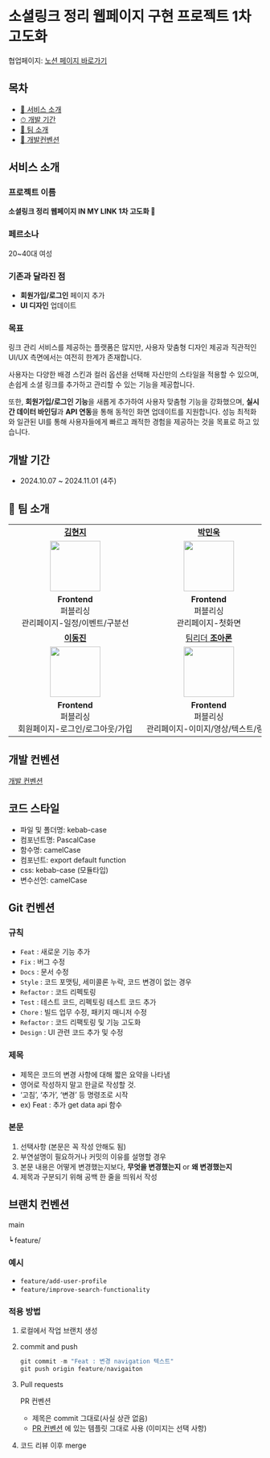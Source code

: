 # 소셜링크 정리 웹페이지 구현 프로젝트 1차 고도화

협업페이지: [노션 페이지 바로가기](https://print-ilikepenguin.notion.site/11682d67d3ef80b9aaadc9125e48317e?pvs=4)

## 목차

-   [📌 서비스 소개](#서비스-소개)
-   [⏱ 개발 기간](#개발-기간)
-   [👥 팀 소개](#-팀-소개)
-   [📄 개발컨벤션](#개발-컨벤션)

## 서비스 소개

### **프로젝트 이름**

**소셜링크 정리 웹페이지 IN MY LINK 1차 고도화 🎃**

### 페르소나

20~40대 여성

### 기존과 달라진 점

-   **회원가입/로그인** 페이지 추가
-   **UI 디자인** 업데이트

### **목표**

링크 관리 서비스를 제공하는 플랫폼은 많지만, 사용자 맞춤형 디자인 제공과 직관적인 UI/UX 측면에서는 여전히 한계가 존재합니다.

사용자는 다양한 배경 스킨과 컬러 옵션을 선택해 자신만의 스타일을 적용할 수 있으며, 손쉽게 소셜 링크를 추가하고 관리할 수 있는 기능을 제공합니다.

또한, **회원가입/로그인 기능**을 새롭게 추가하여 사용자 맞춤형 기능을 강화했으며, **실시간 데이터 바인딩**과 **API 연동**을 통해 동적인 화면 업데이트를 지원합니다. 성능 최적화와 일관된 UI를 통해 사용자들에게 빠르고 쾌적한 경험을 제공하는 것을 목표로 하고 있습니다.

## 개발 기간

-   2024.10.07 ~ 2024.11.01 (4주)

## 👥 팀 소개

<table align="center">
  <tr align="center">
    <td style="min-width: 250px;">
      <a href="https://github.com/printilikepenguin">
        <b>김현지</b>
      </a>
    </td>
    <td style="min-width: 250px;">
      <a href="https://github.com/aksen123">
        <b>박민욱</b>
      </a>
    </td>
  </tr>
  <tr align="center">
    <td style="min-width: 250px;">
      <img src="https://avatars.githubusercontent.com/u/139518223?v=4" width="100">
    </td>
    <td style="min-width: 250px;">
      <img src="https://avatars.githubusercontent.com/u/126546293?v=4" width="100">
    </td>
  </tr>
  <tr align="center">
    <td>
      <b>Frontend</b>
      <br>퍼블리싱
      <br>관리페이지-일정/이벤트/구분선<br/>
    </td>
    <td>
      <b>Frontend</b><br>퍼블리싱<br>관리페이지-첫화면<br/>
    </td>
  </tr>
  <tr align="center">
    <td style="min-width: 250px;">
      <a href="https://github.com/">
        <b>이동진</b>
      </a>
    </td>
    <td style="min-width: 250px;">
      <a href="https://github.com/cod3prod">
    팀리더 <b>조아론</b>
      </a>
    </td>
  </tr>
  <tr align="center">
    <td style="min-width: 250px;">
      <img src="https://avatars.githubusercontent.com/u/143502381?v=4" width="100">
    </td>
    <td style="min-width: 250px;">
      <img src="https://avatars.githubusercontent.com/u/172338053?v=4" width="100">
    </td>
  </tr>
  <tr align="center">
    <td>
      <b>Frontend</b><br>퍼블리싱<br>회원페이지-로그인/로그아웃/가입<br/>
    </td>
    <td>
      <b>Frontend</b><br>퍼블리싱<br>관리페이지-이미지/영상/텍스트/링크<br/>
    </td>
  </tr>
</table>

## 개발 컨벤션

[개발 컨벤션](https://nuli.navercorp.com/data/convention/NHN_Coding_Conventions_for_Markup_Languages.pdf)

## 코드 스타일

-   파일 및 폴더명: kebab-case
-   컴포넌트명: PascalCase
-   함수명: camelCase
-   컴포넌트: export default function
-   css: kebab-case (모듈타입)
-   변수선언: camelCase

## Git 컨벤션

### 규칙

-   `Feat` : 새로운 기능 추가
-   `Fix` : 버그 수정
-   `Docs` : 문서 수정
-   `Style` : 코드 포맷팅, 세미콜론 누락, 코드 변경이 없는 경우
-   `Refactor` : 코드 리펙토링
-   `Test` : 테스트 코드, 리펙토링 테스트 코드 추가
-   `Chore` : 빌드 업무 수정, 패키지 매니저 수정
-   `Refactor` : 코드 리팩토링 및 기능 고도화
-   `Design` : UI 관련 코드 추가 및 수정

### 제목

-   제목은 코드의 변경 사항에 대해 짧은 요약을 나타냄
-   영어로 작성하지 말고 한글로 작성할 것.
-   ‘고침’, ‘추가’, ‘변경’ 등 명령조로 시작
-   ex) Feat : 추가 get data api 함수

### 본문

1. 선택사항 (본문은 꼭 작성 안해도 됨)
2. 부연설명이 필요하거나 커밋의 이유를 설명할 경우
3. 본문 내용은 어떻게 변경했는지보다, **무엇을 변경했는지** or **왜 변경했는지**
4. 제목과 구분되기 위해 공백 한 줄을 띄워서 작성

## 브랜치 컨벤션

main

┕ feature/<issue>

### 예시

-   `feature/add-user-profile`
-   `feature/improve-search-functionality`

### 적용 방법

1. 로컬에서 작업 브랜치 생성

2. commit and push

    ```powershell
    git commit -m "Feat : 변경 navigation 텍스트"
    git push origin feature/navigaiton
    ```

3. Pull requests

    PR 컨벤션

    - 제목은 commit 그대로(사실 상관 없음)
    - [PR 컨벤션](https://print-ilikepenguin.notion.site/PR-11682d67d3ef81058799d12795cf6e37?pvs=4) 에 있는 템플릿 그대로 사용 (이미지는 선택 사항)

4. 코드 리뷰 이후 merge
